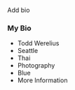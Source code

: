 Add bio

### My Bio     
* Todd Werelius
* Seattle
* Thai
* Photography     
* Blue
* More Information
